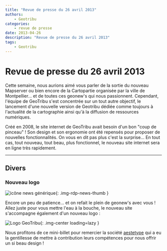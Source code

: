 ```yaml
---
title: "Revue de presse du 26 avril 2013"
authors:
    - Geotribu
categories:
    - revue de presse
date: 2013-04-26
description: "Revue de presse du 26 avril 2013"
tags:
    - Geotribu
---
```


# Revue de presse du 26 avril 2013

Cette semaine, nous aurions aimé vous parler de la sortie du nouveau Mapserver ou bien encore de la Cartopartie organisée par la ville de Montpellier... et de toutes ces geonew's qui nous passionnent. Cependant, l'équipe de GeoTribu s'est concentrée sur un tout autre objectif, le lancement d'une nouvelle version de Geotribu dédiée comme toujours à l'actualité de la cartographie ainsi qu'à la diffusion de ressources numériques.

Créé en 2008, le site internet de GeoTribu avait besoin d'un bon "coup de pinceau" ! Son design et son ergonomie ont été repensés pour proposer de nouvelles fonctionnalités. On vous en dit pas plus c'est la surprise... En tout cas, tout nouveau, tout beau, plus fonctionnel, le nouveau site internet sera en ligne très rapidement.

----

## Divers

### Nouveau logo

![icône news générique](https://cdn.geotribu.fr/img/internal/icons-rdp-news/news.png "News Geotribu"){: .img-rdp-news-thumb }

Encore un peu de patience... et on refait le plein de geonew's avec vous ! Allez juste pour vous mettre l'eau à la bouche, le nouveau site s'accompagne également d'un nouveau logo :

![Logo GeoTribu](https://cdn.geotribu.fr/img/articles-blog-rdp/divers/logogeotribu.png "Logo GeoTribu"){: .img-center loading=lazy }

Nous profitons de ce mini-billet pour remercier la société [aestetype](https://aestetype.com) qui a eu la gentillesse de mettre à contribution leurs compétences pour nous offrir un si beau design !
